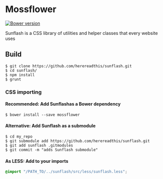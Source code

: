 Mossflower
==========

[![Bower version](https://badge.fury.io/bo/sunflash.svg)](http://badge.fury.io/bo/sunflash)

Sunflash is a CSS library of utilities and helper classes that every website uses

## Build

```
$ git clone https://github.com/herereadthis/sunflash.git
$ cd sunflash/
$ npm install
$ grunt
```

### CSS importing

#### Recommended: Add Sunflashas a Bower dependency

```
$ bower install --save mossflower
```

#### Alternative: Add Sunflash as a submodule

```
$ cd my_repo
$ git submodule add https://github.com/herereadthis/sunflash.git
$ git add sunflash .gitmodules
$ git commit -m "adds Sunflash submodule"
```

#### As LESS: Add to your imports

```CSS
@import "/PATH_TO/../sunflash/src/less/sunflash.less";
```
